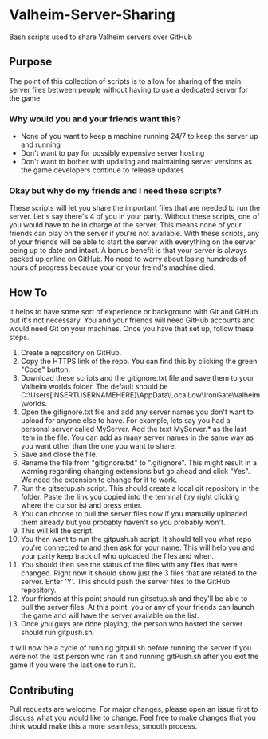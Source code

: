 # Valheim-Server-Sharing
Bash scripts used to share Valheim servers over GitHub

## Purpose
The point of this collection of scripts is to allow for sharing of the main server files between people without having to use a dedicated server for the game.

### Why would you and your friends want this?
- None of you want to keep a machine running 24/7 to keep the server up and running
- Don't want to pay for possibly expensive server hosting
- Don't want to bother with updating and maintaining server versions as the game developers continue to release updates

### Okay but why do my friends and I need these scripts?
These scripts will let you share the important files that are needed to run the server. Let's say there's 4 of you in your party. Without these scripts, one of you would have to be in charge of the server. This means none of your friends can play on the server if you're not available.
With these scripts, any of your friends will be able to start the server with everything on the server being up to date and intact. A bonus benefit is that your server is always backed up online on GitHub. No need to worry about losing hundreds of hours of progress because your or your freind's machine died.

## How To
It helps to have some sort of experience or background with Git and GitHub but it's not necessary. You and your friends will need GitHub accounts and would need Git on your machines. Once you have that set up, follow these steps.

1. Create a repository on GitHub.
2. Copy the HTTPS link of the repo. You can find this by clicking the green "Code" button.
3. Download these scripts and the gitignore.txt file and save them to your Valheim worlds folder. The default should be C:\Users\[INSERTUSERNAMEHERE]\AppData\LocalLow\IronGate\Valheim\worlds.
4. Open the gitignore.txt file and add any server names you don't want to upload for anyone else to have. For example, lets say you had a personal server called MyServer. Add the text MyServer.* as the last item in the file. You can add as many server names in the same way as you want other than the one you want to share.
5. Save and close the file.
6. Rename the file from "gitignore.txt" to ".gitignore". This might result in a warning regarding changing extensions but go ahead and click "Yes". We need the extension to change for it to work.
7. Run the gitsetup.sh script. This should create a local git repository in the folder. Paste the link you copied into the terminal (try right clicking where the cursor is) and press enter.
8. You can choose to pull the server files now if you manually uploaded them already but you probably haven't so you probably won't.
9. This will kill the script.
10. You then want to run the gitpush.sh script. It should tell you what repo you're connected to and then ask for your name. This will help you and your party keep track of who uploaded the files and when.
11. You should then see the status of the files with any files that were changed. Right now it should show just the 3 files that are related to the server. Enter 'Y'. This should push the server files to the GitHub repository.
12. Your friends at this point should run gitsetup.sh and they'll be able to pull the server files. At this point, you or any of your friends can launch the game and will have the server available on the list.
13. Once you guys are done playing, the person who hosted the server should run gitpush.sh.

It will now be a cycle of running gitpull.sh before running the server if you were not the last person who ran it and running gitPush.sh after you exit the game if you were the last one to run it.

## Contributing
Pull requests are welcome. For major changes, please open an issue first to discuss what you would like to change. Feel free to make changes that you think would make this a more seamless, smooth process.
